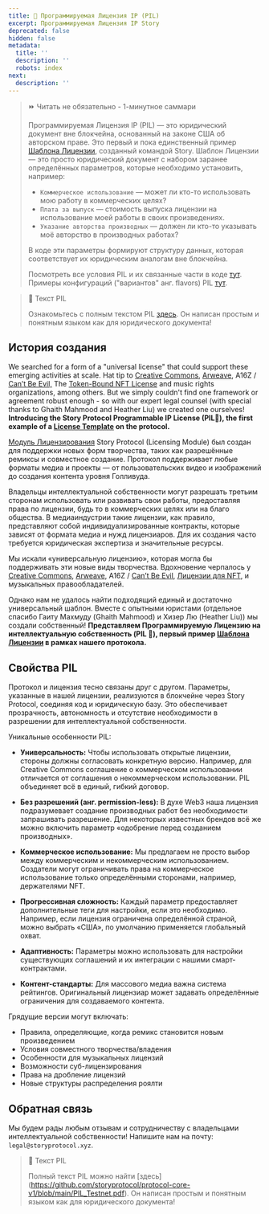 ```yaml
---
title: 💊 Программируемая Лицензия IP (PIL)
excerpt: Программируемая Лицензия IP Story
deprecated: false
hidden: false
metadata:
  title: ''
  description: ''
  robots: index
next:
  description: ''
---
```

> ⏩ Читать не обязательно - 1-минутное саммари
>
> Программируемая Лицензия IP (PIL) — это юридический документ вне блокчейна, основанный на законе США об авторском праве. Это первый и пока единственный пример [Шаблона Лицензии](doc:license-template), созданный командой Story. Шаблон Лицензии — это просто юридический документ с набором заранее определённых параметров, которые необходимо установить, например:
>
> * `Коммерческое использование` — может ли кто-то использовать мою работу в коммерческих целях?
> * `Плата за выпуск` — стоимость выпуска лицензии на использование моей работы в своих произведениях.
> * `Указание авторства производных` — должен ли кто-то указывать моё авторство в производных работах?
>
> В коде эти параметры формируют структуру данных, которая соответствует их юридическим аналогам вне блокчейна.
>
> Посмотреть все условия PIL и их связанные части в коде [тут](doc:pil-terms). Примеры конфигураций ("вариантов" анг. flavors) PIL [тут](doc:pil-flavors).

> 📘 Текст PIL
>
> Ознакомьтесь с полным текстом PIL [здесь](https://github.com/storyprotocol/protocol-core-v1/blob/main/PIL_Testnet.pdf). Он написан простым и понятным языком как для юридического документа!

## История создания

We searched for a form of a "universal license" that could support these emerging activities at scale. Hat tip to [Creative Commons](https://creativecommons.org/mission/), [Arweave](https://mirror.xyz/0x64eA438bd2784F2C52a9095Ec0F6158f847182d9/AjNBmiD4A4Sw-ouV9YtCO6RCq0uXXcGwVJMB5cdfbhE), A16Z / [Can’t Be Evil,](https://a16zcrypto.com/posts/article/introducing-nft-licenses/) The [Token-Bound NFT License](https://james.grimmelmann.net/files/articles/token-bound-nft-license.pdf) and music rights organizations, among others. But we simply couldn't find one framework or agreement robust enough - so with our expert legal counsel (with special thanks to Ghaith Mahmood and Heather Liu) we created one ourselves! **Introducing the Story Protocol Programmable IP License (PIL:pill:), the first example of a [License Template](doc:license-template) on the protocol.**

[Модуль Лицензирования](doc:licensing-module) Story Protocol (Licensing Module) был создан для поддержки новых форм творчества, таких как разрешённые ремиксы и совместное создание. Протокол поддерживает любые форматы медиа и проекты — от пользовательских видео и изображений до создания контента уровня Голливуда.

Владельцы интеллектуальной собственности могут разрешать третьим сторонам использовать или развивать свои работы, предоставляя права по лицензии, будь то в коммерческих целях или на благо общества. В медиаиндустрии такие лицензии, как правило, представляют собой индивидуализированные контракты, которые зависят от формата медиа и нужд лицензиаров. Для их создания часто требуется юридическая экспертиза и значительные ресурсы.

Мы искали «универсальную лицензию», которая могла бы поддерживать эти новые виды творчества. Вдохновение черпалось у [Creative Commons](https://creativecommons.org/mission/), [Arweave](https://mirror.xyz/0x64eA438bd2784F2C52a9095Ec0F6158f847182d9/AjNBmiD4A4Sw-ouV9YtCO6RCq0uXXcGwVJMB5cdfbhE), A16Z / [Can’t Be Evil](https://a16zcrypto.com/posts/article/introducing-nft-licenses/), [Лицензии для NFT](https://james.grimmelmann.net/files/articles/token-bound-nft-license.pdf), и музыкальных правообладателей.

Однако нам не удалось найти подходящий единый и достаточно универсальный шаблон. Вместе с опытными юристами (отдельное спасибо Гаиту Махмуду (Ghaith Mahmood) и Хизер Лю (Heather Liu)) мы создали собственный! **Представляем Программируемую Лицензию на интеллектуальную собственность (PIL 💊), первый пример [Шаблона Лицензии](doc:license-template) в рамках нашего протокола.**

## Свойства PIL

Протокол и лицензия тесно связаны друг с другом. Параметры, указанные в нашей лицензии, реализуются в блокчейне через Story Protocol, соединяя код и юридическую базу. Это обеспечивает прозрачность, автономность и отсутствие необходимости в разрешении для интеллектуальной собственности.

Уникальные особенности PIL:

* **Универсальность:**
Чтобы использовать открытые лицензии, стороны должны согласовать конкретную версию. Например, для Creative Commons соглашение о коммерческом использовании отличается от соглашения о некоммерческом использовании. PIL объединяет всё в единый, гибкий договор.

* **Без разрешений (анг. permission-less):**
В духе Web3 наша лицензия подразумевает создание производных работ без необходимости запрашивать разрешение. Для некоторых известных брендов всё же можно включить параметр «одобрение перед созданием производных».

* **Коммерческое использование:**
Мы предлагаем не просто выбор между коммерческим и некоммерческим использованием. Создатели могут ограничивать права на коммерческое использование только определёнными сторонами, например, держателями NFT.

* **Прогрессивная сложность:**
Каждый параметр предоставляет дополнительные теги для настройки, если это необходимо. Например, если лицензия ограничена определённой страной, можно выбрать «США», по умолчанию применяется глобальный охват.

* **Адаптивность:**
Параметры можно использовать для настройки существующих соглашений и их интеграции с нашими смарт-контрактами.

* **Контент-стандарты:**
Для массового медиа важна система рейтингов. Оригинальный лицензиар может задавать определённые ограничения для создаваемого контента.

Грядущие версии могут включать: 

* Правила, определяющие, когда ремикс становится новым произведением
* Условия совместного творчества/владения
* Особенности для музыкальных лицензий
* Возможности суб-лицензирования
* Права на дробление лицензий
* Новые структуры распределения роялти

## Обратная связь

Мы будем рады любым отзывам и сотрудничеству с владельцами интеллектуальной собственности! Напишите нам на почту: `legal@storyprotocol.xyz`.

> 📘 Текст PIL
>
> Полный текст PIL можно найти [здесь] (https://github.com/storyprotocol/protocol-core-v1/blob/main/PIL_Testnet.pdf). Он написан простым и понятным языком как для юридического документа!
